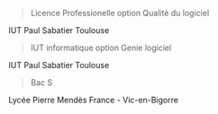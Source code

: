 <!---
path: formations
rank: 2
title: Formation
category: Formation
shortDescription: Mon parcours
withSummary: false
withLinks: false
tags:
  - formation
--->

> Licence Professionelle option Qualité du logiciel

IUT Paul Sabatier Toulouse

> IUT informatique option Genie logiciel

IUT Paul Sabatier Toulouse

> Bac S

Lycée Pierre Mendès France - Vic-en-Bigorre
